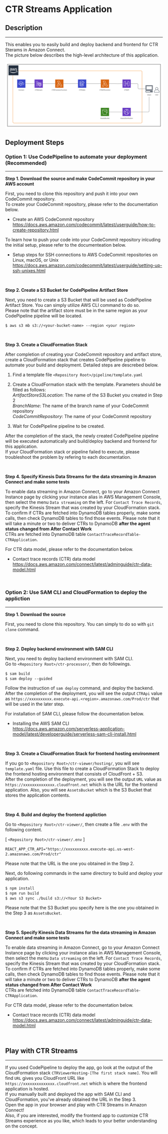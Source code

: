 # CTR Streams Application

## Description
------------
This enables you to easily build and deploy backend and frontend for CTR Sterams in Amazon Connect. <br>
The picture below describes the high-level architecture of this application.

![CTRViewer_1](docs/CTRViewer_1.png)

## Deployment Steps

### Option 1: Use CodePipeline to automate your deployment (Recommended)
------------
**Step 1. Download the source and make CodeCommit repository in your AWS account**<br>

First, you need to clone this repository and push it into your own CodeCommit repository. <br>
To create your CodeCommit repository, please refer to the documentation below.

- Create an AWS CodeCommit repository<br>
https://docs.aws.amazon.com/codecommit/latest/userguide/how-to-create-repository.html

To learn how to push your code into your CodeCommit repository inlcuding the initial setup, please refer to the documenteation below.

- Setup steps for SSH connections to AWS CodeCommit repositories on Linux, macOS, or Unix<br> 
https://docs.aws.amazon.com/codecommit/latest/userguide/setting-up-ssh-unixes.html

<br>

**Step 2. Create a S3 Bucket for CodePipeline Artifact Store**<br>

Next, you need to create a S3 Bucket that will be used as CodePipeline Artifact Store. You can simply utilize AWS CLI command to do so. <br>
Please note that the artifact store must be in the same region as your CodePipeline pipeline will be located. 

```
$ aws s3 mb s3://<your-bucket-name> --region <your region>
```

<br>

**Step 3. Create a CloudFormation Stack**<br>

After completion of creating your CodeCommit repository and artifact store, create a CloudFormation stack that creates CodePipeline pipeline to automate your build and deployment. Detailed steps are descrebed below. <br>

1. Find a template file ```<Repository Root>/pipeline/template.yaml```
2. Create a CloudFormation stack with the template. Parameters should be filled as follows:<br>
<i>ArtifactStoreS3Location</i>: The name of the S3 Bucket you created in Step 2<br>
<i>BranchName</i>: The name of the branch name of your CodeCommit repository<br>
<i>CodeCommitRepository</i>: The name of your CodeCommit repository<br>

3. Wait for CodePipeline pipeline to be created. 

After the completion of the stack, the newly created CodePipeline pipeline will be executed automatically and build/deploy backend and frontend for this application. <br>
If your CloudFormation stack or pipeline failed to execute, please troubleshoot the problem by refering to each documentation. 

<br>

**Step 4. Specify Kinesis Data Streams for the data streaming in Amazon Connect and make some tests**<br>

To enable data streaming in Amazon Connect, go to your Amazon Connect Instance page by clicking your instance alias in AWS Management Console, then select the menu ```Data streaming``` on the left. For ```Contact Trace Records```, specify the Kinesis Stream that was created by your CloudFormation stack. <br>
To confirm if CTRs are fetched into DynamoDB tables properly, make some calls, then check DynamoDB tables to find those events. Please note that it will take a minute or two to deliver CTRs to DynamoDB **after the agent status changed from After Contact Work**<br>
CTRs are fetched into DynamoDB table ```ContactTraceRecordTable-CTRApplication```.

For CTR data model, please refer to the documentation below.

- Contact trace records (CTR) data model<br>
https://docs.aws.amazon.com/connect/latest/adminguide/ctr-data-model.html

<br>

### Option 2: Use SAM CLI and CloudFormation to deploy the appliction
------------
**Step 1. Download the source**<br>

First, you need to clone this repository. You can simply to do so with ```git clone``` command. 

<br>

**Step 2. Deploy backend environment with SAM CLI**<br>

Next, you need to deploy backend environment with SAM CLI. <br>
Go to ```<Repository Root>/ctr-processor/```, then do followings.

```
$ sam build
$ sam deploy --guided
```

Follow the instruction of ```sam deploy``` command, and deploy the backend. <br>
After the completion of the deployment, you will see the output ```CTRApi``` value as ```https://xxxxxxxxxx.execute-api.<region>.amazonaws.com/Prod/ctr``` that will be used in the later step.

For installation of SAM CLI, please follow the documentation below.

* Installing the AWS SAM CLI<br>
https://docs.aws.amazon.com/serverless-application-model/latest/developerguide/serverless-sam-cli-install.html

<br>

**Step 3. Create a CloudFormation Stack for frontend hosting environment**<br>

If you go to ```<Repository Root>/ctr-viewer/hosting/```, you will see ```template.yaml``` file. Use this file to create a CloudFormation Stack to deploy the frontend hosting environment that consists of CloudFront + S3. <br>
After the completion of the deployment, you will see the output ```URL``` value as ```https://xxxxxxxxxxxxxx.cloudfront.net``` which is the URL for the frontend application. Also, you will see ```AssetsBucket``` which is the S3 Bucket that stores the application contents.

<br>

**Step 4. Build and deploy the frontend appliction**<br>

Go to ```<Repository Root>/ctr-viewer/```, then create a file ```.env``` with the following content.

[ ```<Repository Root>/ctr-viewer/.env``` ]
```
REACT_APP_CTR_API="https://xxxxxxxxxx.execute-api.us-west-2.amazonaws.com/Prod/ctr"
```

Please note that the URL is the one you obtained in the Step 2. <br>

Next, do following commands in the same directory to build and deploy your application. 

```
$ npm install
$ npm run build
$ aws s3 sync ./build s3://<Your S3 Bucket>
```

Please note that the S3 Bucket you specify here is the one you obtained in the Step 3 as ```AssetsBucket```. 

<br>

**Step 5. Specify Kinesis Data Streams for the data streaming in Amazon Connect and make some tests**<br>

To enable data streaming in Amazon Connect, go to your Amazon Connect Instance page by clicking your instance alias in AWS Management Console, then select the menu ```Data streaming``` on the left. For ```Contact Trace Records```, specify the Kinesis Stream that was created by your CloudFormation stack. <br>
To confirm if CTRs are fetched into DynamoDB tables properly, make some calls, then check DynamoDB tables to find those events. Please note that it will take a minute or two to deliver CTRs to DynamoDB **after the agent status changed from After Contact Work**<br>
CTRs are fetched into DynamoDB table ```ContactTraceRecordTable-CTRApplication```.

For CTR data model, please refer to the documentation below.

- Contact trace records (CTR) data model<br>
https://docs.aws.amazon.com/connect/latest/adminguide/ctr-data-model.html

<br>


## Play with CTR Streams
------------
If you used CodePipeline to deploy the app, go look at the output of the CloudFormation stack ```CTRViewerHosting-[The first stack name]```. You will find ```URL``` gives you CloudFront URL like ```https://xxxxxxxxxxxxxx.cloudfront.net``` which is where the frontend application is hosted. <br>
If you manually built and deployed the app with SAM CLI and CloudFormation, you've already obtained the URL in the Step 3. <br>
Open the app in your browser and play with CTR Streams in Amazon Connect!<br>
Also, if you are interested, modify the frontend app to customize CTR Streams experience as you like, which leads to your better understanding on the concept. 


